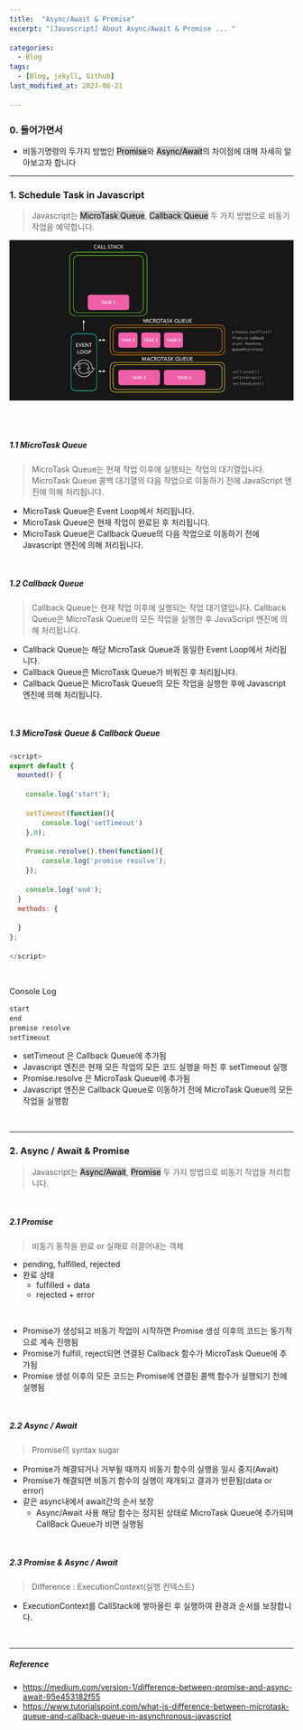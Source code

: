 ```yaml
---
title:  "Async/Await & Promise"
excerpt: "[Javascript] About Async/Await & Promise ... "

categories:
  - Blog
tags:
  - [Blog, jekyll, Github]
last_modified_at: 2023-08-21

---
```


### 0. 들어가면서

- 비동기명령의 두가지 방법인 <mark style="background-color:#cccccc">Promise</mark>와 <mark style="background-color:#cccccc">Async/Await</mark>의 차이점에 대해 자세히 알아보고자 합니다

---

### 1. Schedule Task in Javascript

> Javascript는 <mark style="background-color:#cccccc">MicroTask Queue</mark>, <mark style="background-color:#cccccc">Callback Queue</mark> 두 가지 방법으로 비동기 작업을 예약합니다.


![image info](/assets/img/async_promise.gif)
<img src="/assets/img/async_promise.gif" alt="" width="0" height="0">

<br />

##### 1.1 MicroTask Queue

> MicroTask Queue는 현재 작업 이후에 실행되는 작업의 대기열입니다. MicroTask Queue 콜백 대기열의 다음 작업으로 이동하기 전에 JavaScript 엔진에 의해 처리됩니다.

- MicroTask Queue은 Event Loop에서 처리됩니다.
- MicroTask Queue은 현재 작업이 완료된 후 처리됩니다.
- MicroTask Queue은 Callback Queue의 다음 작업으로 이동하기 전에 Javascript 엔진에 의해 처리됩니다.

<br />

##### 1.2 Callback Queue

> Callback Queue는 현재 작업 이후에 실행되는 작업 대기열입니다. Callback Queue은 MicroTask Queue의 모든 작업을 실행한 후 JavaScript 엔진에 의해 처리됩니다.

- Callback Queue는 해당 MicroTask Queue과 동일한 Event Loop에서 처리됩니다.
- Callback Queue은 MicroTask Queue가 비워진 후 처리됩니다.
- Callback Queue은 MicroTask Queue의 모든 작업을 실행한 후에 Javascript 엔진에 의해 처리됩니다.


<br />

##### 1.3 MicroTask Queue & Callback Queue

```javascript
<script>
export default {
  mounted() {

    console.log('start');

    setTimeout(function(){
        console.log('setTimeout')
    },0);

    Promise.resolve().then(function(){
        console.log('promise resolve');
    });

    console.log('end');
  }
  methods: {

  }
};

</script>
```

<br />

Console Log
```javascript
start
end
promise resolve
setTimeout
```

- setTimeout 은 Callback Queue에 추가됨
- Javascript 엔진은 현재 모든 작업의 모든 코드 실행을 마친 후 setTimeout 실행
- Promise.resolve 은 MicroTask Queue에 추가됨
- Javascript 엔진은 Callback Queue로 이동하기 전에 MicroTask Queue의 모든 작업을 실행함

<br />

---

### 2. Async / Await & Promise

> Javascript는 <mark style="background-color:#cccccc">Async/Await</mark>, <mark style="background-color:#cccccc">Promise</mark> 두 가지 방법으로 비동기 작업을 처리합니다.

<br />

##### 2.1 Promise

> 비동기 동작을 완료 or 실패로 이끌어내는 객체

- pending, fulfilled, rejected
- 완료 상태
  - fulfilled + data
  - rejected + error

<br />

- Promise가 생성되고 비동기 작업이 시작하면 Promise 생성 이후의 코드는 동기적으로 계속 진행됨
- Promise가 fulfill, reject되면 연결된 Callback 함수가 MicroTask Queue에 추가됨
- Promise 생성 이후의 모든 코드는 Promise에 연결된 콜백 함수가 실행되기 전에 실행됨

<br />

##### 2.2 Async / Await

> Promise의 syntax sugar

- Promise가 해결되거나 거부될 때까지 비동기 함수의 실행을 일시 중지(Await)
- Promise가 해결되면 비동기 함수의 실행이 재개되고 결과가 반환됨(data or error)
- 같은 async내에서 await간의 순서 보장
  - Async/Await 사용 해당 함수는 정지된 상태로 MicroTask Queue에 추가되며 CallBack Queue가 비면 실행됨

<br />



##### 2.3 Promise & Async / Await

> Difference : ExecutionContext(실행 컨텍스트)

- ExecutionContext를 CallStack에 쌓아올린 후 실행하여 환경과 순서를 보장합니다.

<br />


---

##### Reference

- https://medium.com/version-1/difference-between-promise-and-async-await-95e453182f55
- https://www.tutorialspoint.com/what-is-difference-between-microtask-queue-and-callback-queue-in-asynchronous-javascript